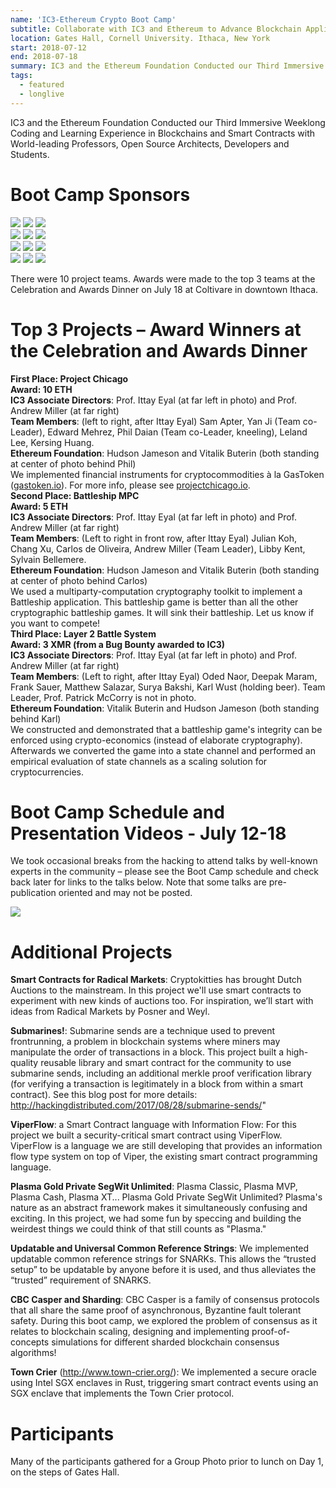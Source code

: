 ```yaml
---
name: 'IC3-Ethereum Crypto Boot Camp'
subtitle: Collaborate with IC3 and Ethereum to Advance Blockchain Applications.
location: Gates Hall, Cornell University. Ithaca, New York
start: 2018-07-12
end: 2018-07-18
summary: IC3 and the Ethereum Foundation Conducted our Third Immersive Weeklong Coding and Learning Experience in Blockchains and Smart Contracts with World-leading Professors, Open Source Architects, Developers and Students.
tags:
  - featured
  - longlive
---
```


IC3 and the Ethereum Foundation Conducted our Third Immersive Weeklong Coding and Learning Experience in Blockchains and Smart Contracts with World-leading Professors, Open Source Architects, Developers and Students.

# Boot Camp Sponsors

<div class="ui center aligned basic segment">
  <div class="ui small images">
    <img class="ui image logo" id="celer" src="../images/events/eth-bootcamp-18/celer.png" />
    <img class="ui image logo" id="chainlink" src="../images/events/eth-bootcamp-18/chainlink.png" />
    <img class="ui image logo" id="cisco" src="../images/events/eth-bootcamp-18/cisco.png" />
  </div>
  <div class="ui small images">
    <img class="ui image logo" id="columbuscapital" src="../images/events/eth-bootcamp-18/cc.png" />
    <img class="ui image logo" id="fidelitylabs" src="../images/events/eth-bootcamp-18/fidelity.png" />
    <img class="ui image logo" id="ibm" src="../images/events/eth-bootcamp-18/ibm.png" />
  </div>
  <div class="ui small images">
    <img class="ui image logo" id="jpmorgan" src="../images/events/eth-bootcamp-18/jpmorgan.png" />
    <img class="ui image logo" id="metastable" src="../images/events/eth-bootcamp-18/metastable.png" />
    <img class="ui image logo" id="microsoft" src="../images/events/eth-bootcamp-18/microsoft.png" />
  </div>
  <div class="ui small images">
    <img class="ui image logo" id="nervos" src="../images/events/eth-bootcamp-18/nervos.png" />
    <img class="ui image logo" id="oracle" src="../images/events/eth-bootcamp-18/oracle.png" />
    <img class="ui image logo" id="siemens" src="../images/events/eth-bootcamp-18/siemens.png" />
  </div>
</div>

There were 10 project teams.  Awards were made to the top 3 teams at the Celebration and Awards Dinner on July 18 at Coltivare in downtown Ithaca.

# Top 3 Projects – Award Winners at the Celebration and Awards Dinner

<div class="ui piled segment">
    <img class="ui centered image" src="../images/events/eth-bootcamp-18/projectchicago.png" alt="" />
    <div class="ui bottom attached message">
    <strong>First Place: Project Chicago</strong><br>
    <strong>Award: 10 ETH</strong><br>
    <strong>IC3 Associate Directors</strong>: Prof. Ittay Eyal (at far left in photo) and Prof. Andrew Miller (at far right)<br>
    <strong>Team Members</strong>: (left to right, after Ittay Eyal) Sam Apter, Yan Ji (Team co-Leader), Edward Mehrez, Phil Daian (Team co-Leader, kneeling), Leland Lee, Kersing Huang.<br>
    <strong>Ethereum Foundation</strong>: Hudson Jameson and Vitalik Buterin (both standing at center of photo behind Phil)<br>
    We implemented financial instruments for cryptocommodities à la GasToken (<a href="http://gastoken.io">gastoken.io</a>). For more info, please see <a href="https://projectchicago.io/">projectchicago.io</a>.
    </div>  
</div>

<div class="ui piled segment">
    <img class="ui centered image" src="../images/events/eth-bootcamp-18/battleshipmpc.png" alt="" />
    <div class="ui bottom attached message">
    <strong>Second Place: Battleship MPC</strong><br>
    <strong>Award: 5 ETH</strong><br>
    <strong>IC3 Associate Directors</strong>: Prof. Ittay Eyal (at far left in photo) and Prof. Andrew Miller (at far right)<br>
    <strong>Team Members</strong>: (Left to right in front row, after Ittay Eyal) Julian Koh, Chang Xu, Carlos de Oliveira, Andrew Miller (Team Leader), Libby Kent, Sylvain Bellemere.<br>
    <strong>Ethereum Foundation</strong>: Hudson Jameson and Vitalik Buterin (both standing at center of photo behind Carlos)<br>
    We used a multiparty-computation cryptography toolkit to implement a Battleship application. This battleship game is better than all the other cryptographic battleship games. It will sink their battleship. Let us know if you want to compete!
    </div>  
</div>

<div class="ui piled segment">
    <img class="ui centered image" src="../images/events/eth-bootcamp-18/layer2battlesystem.png" alt="" />
    <div class="ui bottom attached message">
    <strong>Third Place: Layer 2 Battle System</strong><br>
    <strong>Award: 3 XMR (from a Bug Bounty awarded to IC3)</strong><br>
    <strong>IC3 Associate Directors</strong>: Prof. Ittay Eyal (at far left in photo) and Prof. Andrew Miller (at far right)<br>
    <strong>Team Members</strong>: (Left to right, after Ittay Eyal) Oded Naor, Deepak Maram, Frank Sauer, Matthew Salazar, Surya Bakshi, Karl Wust (holding beer). Team Leader, Prof. Patrick McCorry is not in photo.<br>
    <strong>Ethereum Foundation</strong>: Vitalik Buterin and Hudson Jameson (both standing behind Karl)<br>
    We constructed and demonstrated that a battleship game's integrity can be enforced using crypto-economics (instead of elaborate cryptography). Afterwards we converted the game into a state channel and performed an empirical evaluation of state channels as a scaling solution for cryptocurrencies.
    </div>  
</div>

# Boot Camp Schedule and Presentation Videos - July 12-18

We took occasional breaks from the hacking to attend talks by well-known experts in the community – please see the Boot Camp schedule and check back later for links to the talks below.  Note that some talks are pre-publication oriented and may not be posted.

<div class="ui images">
  <img class="ui image logo" id="celer" src="../images/events/eth-bootcamp-18/schedule.png" />
</div>

# Additional Projects

**Smart Contracts for Radical Markets**: Cryptokitties has brought Dutch Auctions to the mainstream. In this project we'll use smart contracts to experiment with new kinds of auctions too. For inspiration, we’ll start with ideas from Radical Markets by Posner and Weyl.

**Submarines!**: Submarine sends are a technique used to prevent frontrunning, a problem in blockchain systems where miners may manipulate the order of transactions in a block. This project built a high-quality reusable library and smart contract for the community to use submarine sends, including an additional merkle proof verification library (for verifying a transaction is legitimately in a block from within a smart contract). See this blog post for more details: http://hackingdistributed.com/2017/08/28/submarine-sends/"

**ViperFlow**: a Smart Contract language with Information Flow: For this project we built a security-critical smart contract using ViperFlow. ViperFlow is a language we are still developing that provides an information flow type system on top of Viper, the existing smart contract programming language.

**Plasma Gold Private SegWit Unlimited**: Plasma Classic, Plasma MVP, Plasma Cash, Plasma XT... Plasma Gold Private SegWit Unlimited? Plasma's nature as an abstract framework makes it simultaneously confusing and exciting. In this project, we had some fun by speccing and building the weirdest things we could think of that still counts as "Plasma."

**Updatable and Universal Common Reference Strings**: We implemented updatable common reference strings for SNARKs. This allows the “trusted setup” to be updatable by anyone before it is used, and thus alleviates the “trusted” requirement of SNARKS.

**CBC Casper and Sharding**: CBC Casper is a family of consensus protocols that all share the same proof of asynchronous, Byzantine fault tolerant safety. During this boot camp, we explored the problem of consensus as it relates to blockchain scaling, designing and implementing proof-of-concepts simulations for different sharded blockchain consensus algorithms!

**Town Crier** (http://www.town-crier.org/): We implemented a secure oracle using Intel SGX enclaves in Rust, triggering smart contract events using an SGX enclave that implements the Town Crier protocol.

# Participants

<div class="ui piled segment">
    <img class="ui centered image" src="../images/events/eth-bootcamp-18/participants.png" alt="" />
    <div class="ui bottom attached message">
    Many of the participants gathered for a Group Photo prior to lunch on Day 1, on the steps of Gates Hall.
    </div>  
</div>
